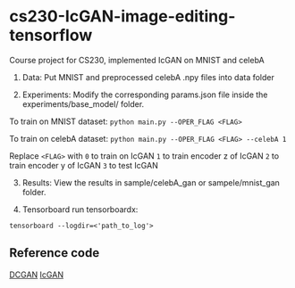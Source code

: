 # cs230-IcGAN-image-editing-tensorflow
Course project for CS230, implemented IcGAN on MNIST and celebA

1. Data:
Put MNIST and preprocessed celebA .npy files into data folder

2. Experiments:
Modify the corresponding params.json file inside the experiments/base_model/ folder.

To train on MNIST dataset:
`python main.py --OPER_FLAG <FLAG>`

To train on celebA dataset:
`python main.py --OPER_FLAG <FLAG> --celebA 1`

Replace `<FLAG>` with
`0` to train on IcGAN
`1` to train encoder z of IcGAN
`2` to train encoder y of IcGAN
`3` to test IcGAN

3. Results:
View the results in sample/celebA_gan or sampele/mnist_gan folder.

4. Tensorboard
run tensorboardx:

`tensorboard --logdir=<'path_to_log'>`

## Reference code

[DCGAN](https://github.com/carpedm20/DCGAN-tensorflow)
[IcGAN](https://github.com/zhangqianhui/ICGan-tensorflow)  



